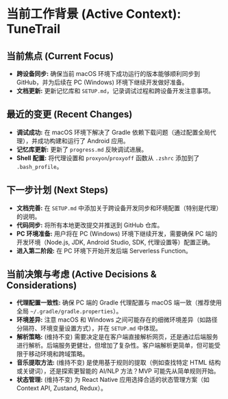 # 当前工作背景 (Active Context): TuneTrail

## 当前焦点 (Current Focus)

*   **跨设备同步:** 确保当前 macOS 环境下成功运行的版本能够顺利同步到 GitHub，并为后续在 PC (Windows) 环境下继续开发做好准备。
*   **文档更新:** 更新记忆库和 `SETUP.md`，记录调试过程和跨设备开发注意事项。

## 最近的变更 (Recent Changes)

*   **调试成功:** 在 macOS 环境下解决了 Gradle 依赖下载问题（通过配置全局代理），并成功构建和运行了 Android 应用。
*   **记忆库更新:** 更新了 `progress.md` 反映调试进展。
*   **Shell 配置:** 将代理设置和 `proxyon`/`proxyoff` 函数从 `.zshrc` 添加到了 `.bash_profile`。

## 下一步计划 (Next Steps)

*   **文档完善:** 在 `SETUP.md` 中添加关于跨设备开发同步和环境配置（特别是代理）的说明。
*   **代码同步:** 将所有本地更改提交并推送到 GitHub 仓库。
*   **PC 环境准备:** 用户将在 PC (Windows) 环境下继续开发，需要确保 PC 端的开发环境（Node.js, JDK, Android Studio, SDK, 代理设置等）配置正确。
*   **进入第二阶段:** 在 PC 环境下开始开发后端 Serverless Function。

## 当前决策与考虑 (Active Decisions & Considerations)

*   **代理配置一致性:** 确保 PC 端的 Gradle 代理配置与 macOS 端一致（推荐使用全局 `~/.gradle/gradle.properties`）。
*   **环境差异:** 注意 macOS 和 Windows 之间可能存在的细微环境差异（如路径分隔符、环境变量设置方式），并在 `SETUP.md` 中体现。
*   **解析策略:** (维持不变) 需要决定是在客户端直接解析网页，还是通过后端服务进行解析。后端服务更健壮，但增加了复杂性。客户端解析更简单，但可能受限于移动环境和跨域策略。
*   **音乐提取方法:** (维持不变) 是使用基于规则的提取（例如查找特定 HTML 结构或关键词），还是探索更智能的 AI/NLP 方法？MVP 可能先从简单规则开始。
*   **状态管理:** (维持不变) 为 React Native 应用选择合适的状态管理方案（如 Context API, Zustand, Redux）。

